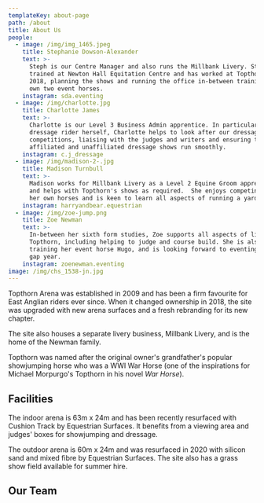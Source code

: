 ```yaml
---
templateKey: about-page
path: /about
title: About Us
people:
  - image: /img/img_1465.jpeg
    title: Stephanie Dowson-Alexander
    text: >-
      Steph is our Centre Manager and also runs the Millbank Livery. Steph
      trained at Newton Hall Equitation Centre and has worked at Topthorn since
      2018, planning the shows and running the office in-between training her
      own two event horses.
    instagram: sda.eventing
  - image: /img/charlotte.jpg
    title: Charlotte James
    text: >-
      Charlotte is our Level 3 Business Admin apprentice. In particular, as a
      dressage rider herself, Charlotte helps to look after our dressage
      competitions, liaising with the judges and writers and ensuring that our
      affiliated and unaffiliated dressage shows run smoothly.
    instagram: c.j_dressage
  - image: /img/madison-2-.jpg
    title: Madison Turnbull
    text: >-
      Madison works for Millbank Livery as a Level 2 Equine Groom apprentice,
      and helps with Topthorn's shows as required.  She enjoys competing with
      her own horses and is keen to learn all aspects of running a yard.
    instagram: harryandbear.equestrian
  - image: /img/zoe-jump.png
    title: Zoe Newman
    text: >-
      In-between her sixth form studies, Zoe supports all aspects of life at
      Topthorn, including helping to judge and course build. She is also
      training her event horse Hugo, and is looking forward to eventing in her
      gap year.
    instagram: zoenewman.eventing
image: /img/chs_1538-jn.jpg
---
```


Topthorn Arena was established in 2009 and has been a firm favourite for East Anglian riders ever since. When it changed ownership in 2018, the site was upgraded with new arena surfaces and a fresh rebranding for its new chapter.

The site also houses a separate livery business, Millbank Livery, and is the home of the Newman family.

Topthorn was named after the original owner's grandfather's popular showjumping horse who was a WWI War Horse (one of the inspirations for Michael Morpurgo's Topthorn in his novel _War Horse_).

## Facilities

The indoor arena is 63m x 24m and has been recently resurfaced with Cushion Track by Equestrian Surfaces. It benefits from a viewing area and judges' boxes for showjumping and dressage.

The outdoor arena is 60m x 24m and was resurfaced in 2020 with silicon sand and mixed fibre by Equestrian Surfaces. The site also has a grass show field available for summer hire.

## Our Team
